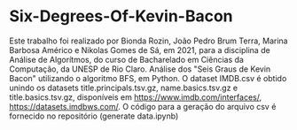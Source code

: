 # Six-Degrees-Of-Kevin-Bacon
Este trabalho foi realizado por Bionda Rozin, João Pedro Brum Terra, Marina Barbosa Américo e Nikolas Gomes de Sá, em 2021, para a disciplina de Análise de Algorítmos, do curso de Bacharelado em Ciências da Computação, da UNESP de Rio Claro.
Análise dos "Seis Graus de Kevin Bacon" utilizando o algoritmo BFS, em Python.
O dataset IMDB.csv é obtido unindo os datasets title.principals.tsv.gz, name.basics.tsv.gz e title.basics.tsv.gz, disponíveis em https://www.imdb.com/interfaces/, https://datasets.imdbws.com/. O código para a geração do arquivo csv é fornecido no repositório (generate data.ipynb)
